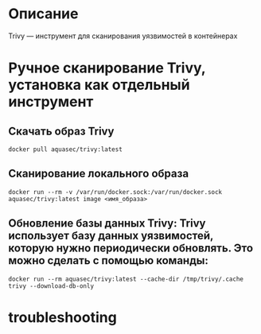 # Описание
Trivy — инструмент для сканирования уязвимостей в контейнерах

# Ручное сканирование Trivy, установка как отдельный инструмент
## Скачать образ Trivy
`docker pull aquasec/trivy:latest`

## Сканирование локального образа
`docker run --rm -v /var/run/docker.sock:/var/run/docker.sock aquasec/trivy:latest image <имя_образа>`

## Обновление базы данных Trivy: Trivy использует базу данных уязвимостей, которую нужно периодически обновлять. Это можно сделать с помощью команды:
`docker run --rm aquasec/trivy:latest --cache-dir /tmp/trivy/.cache trivy --download-db-only`

# troubleshooting
##